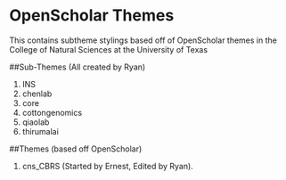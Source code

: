 # OpenScholar Themes
This contains subtheme stylings based off of OpenScholar themes in the College of Natural Sciences at the University of Texas

##Sub-Themes (All created by Ryan)
1. INS
2. chenlab
3. core
4. cottongenomics
5. qiaolab
6. thirumalai

##Themes (based off OpenScholar)
1. cns_CBRS (Started by Ernest, Edited by Ryan).
